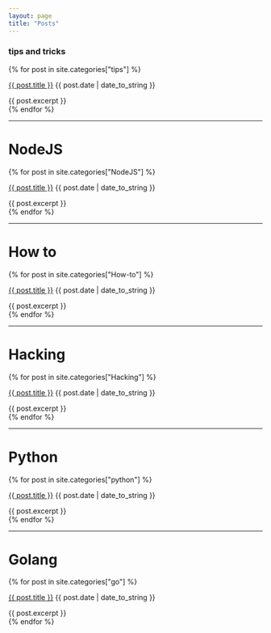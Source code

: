 ```yaml
---
layout: page
title: "Posts"
---
```


### tips and tricks
{% for post in site.categories["tips"] %}
<div class="posts">
  <p class = "posts-list"><a href="{{ post.url }}">{{ post.title }}</a><span class="post-meta"> {{ post.date | date_to_string }}</span></p>
<div class="posts-list-excerpt">{{ post.excerpt }}</div>
</div>
{% endfor %}

<hr class ="style-one">

# NodeJS
{% for post in site.categories["NodeJS"] %}
<div class="posts">
  <p class = "post-list"><a href="{{ post.url }}">{{ post.title }}</a><span class = "post-meta"> {{ post.date | date_to_string }}</span></p>
<div class="posts-list-excerpt">{{ post.excerpt }}</div>
</div>
{% endfor %}

<hr class = "style-one">

# How to
{% for post in site.categories["How-to"] %}
<div class="posts">
  <p class = "post-list"><a href="{{ post.url }}">{{ post.title }}</a><span class = "post-meta"> {{ post.date | date_to_string }}</span></p>
<div class="posts-list-excerpt">{{ post.excerpt }}</div>
</div>
{% endfor %}

<hr class = "style-one">

# Hacking
{% for post in site.categories["Hacking"] %}
<div class="posts">
  <p class = "post-list"><a href="{{ post.url }}">{{ post.title }}</a><span class = "post-meta"> {{ post.date | date_to_string }}</span></p>
<div class="posts-list-excerpt">{{ post.excerpt }}</div>
</div>
{% endfor %}

<hr class = "style-one">

# Python
{% for post in site.categories["python"] %}
<div class="posts">
  <p class = "post-list"><a href="{{ post.url }}">{{ post.title }}</a><span class = "post-meta"> {{ post.date | date_to_string }}</span></p>
<div class="posts-list-excerpt">{{ post.excerpt }}</div>
</div>
{% endfor %}

<hr class = "style-one">

# Golang 
{% for post in site.categories["go"] %}
<div class="posts">
  <p class = "post-list"><a href="{{ post.url }}">{{ post.title }}</a><span class = "post-meta"> {{ post.date | date_to_string }}</span></p>
<div class="posts-list-excerpt">{{ post.excerpt }}</div>
</div>
{% endfor %}

